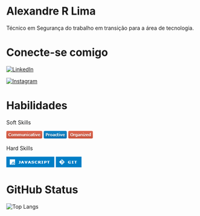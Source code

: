 # Alexandre R Lima
 Técnico em Segurança do trabalho em transição para a área de tecnologia.

# Conecte-se comigo
[![LinkedIn](https://img.shields.io/badge/LinkedIn-000?style=for-the-badge&logo=linkedin&logoColor=0E76A8)](https://www.linkedin.com/in/alexandre-ramos-de-lima-8033911b5/)

[![Instagram](https://img.shields.io/badge/Instagram-000?style=for-the-badge&logo=instagram)](https://www.instagram.com/allex_lima.mcz/)
# Habilidades 
Soft Skills

![Alt text](image.png) ![Proativo](image-1.png) ![Alt text](image-2.png)

Hard Skills

![Alt text](image-5.png) ![Alt text](image-6.png)

# GitHub Status

![Top Langs](https://github-readme-stats-git-masterrstaa-rickstaa.vercel.app/api/top-langs/?username=aleRamos84&layout=compact&bg_color=000&border_color=30A3DC&title_color=E94D5F&text_color=FFF)